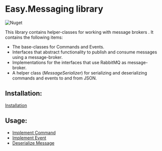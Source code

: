 # Easy.Messaging library
![Nuget](https://img.shields.io/nuget/v/Easy.Messaging?style=plastic)

This library contains helper-classes for working with message brokers . It contains the following items:

- The base-classes for Commands and Events.
- Interfaces that abstract functionality to publish and consume messages using a message-broker. 
- Implementations for the interfaces that use RabbitMQ as message-broker.
- A helper class (_MessageSerializer_) for serializing and deserializing commands and events to and from JSON.

## Installation:
[Installation](https://github.com/mbiomee/Easy.Messaging/wiki/Installation)
## Usage:
* [Implement Command](https://github.com/mbiomee/Easy.Messaging/wiki/Implement-Command)
* [Implement Event](https://github.com/mbiomee/Easy.Messaging/wiki/Implement-Event)
* [Deserialize Message](https://github.com/mbiomee/Easy.Messaging/wiki/Desialize-Message)


